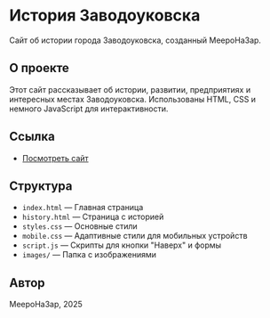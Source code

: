 # История Заводоуковска

Сайт об истории города Заводоуковска, созданный MeepoHa3ap.

## О проекте

Этот сайт рассказывает об истории, развитии, предприятиях и интересных местах Заводоуковска. Использованы HTML, CSS и немного JavaScript для интерактивности.

## Ссылка

- [Посмотреть сайт](https://meepoha3ap.github.io/zavodoukovsk-history/)

## Структура

- `index.html` — Главная страница
- `history.html` — Страница с историей
- `styles.css` — Основные стили
- `mobile.css` — Адаптивные стили для мобильных устройств
- `script.js` — Скрипты для кнопки "Наверх" и формы
- `images/` — Папка с изображениями

## Автор

MeepoHa3ap, 2025
